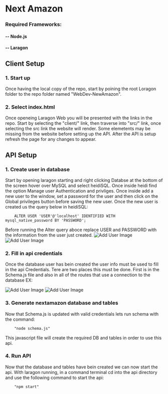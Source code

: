 
# Next Amazon

### Required Frameworks:

#### -- Node.js
#### -- Laragon

## Client Setup

### 1. Start up
Once having the local copy of the repo, start by poining the root Loragon folder to the repo folder named "WebDev-NewAmazon".

### 2. Select index.html 
Once openeing Laragon Web you will be presented with the links in the repo. Start by selecting the "client/" link, then traverse into "src/" link, once selecting the src link the website will render. Some elemetents may be missing from the website before setting up the API. After the API is setup refresh the page for any changes to appear.

## API Setup

### 1. Create user in database 
Start by opening laragon starting and right clicking Databse at the bottom of the screen
hover over MySQL and select heidiSQL. Once inside heidi find the option Manage user Authentication 
and privliges. Once inside add a new user to the window, set a password for the user and then click on the 
Global privileges button before saving the new user. Once the new user is created us the query below in heidiSQL:

        ALTER USER 'USER'@'localhost' IDENTIFIED WITH mysql_native_password BY 'PASSWORD';
        
Before running the Alter query aboce replace USER and PASSWORD with the information from the user just created.
![Add User Image](http://url/to/img.png)
![Add User Image](http://url/to/img.png)

### 2. Fill in api credentials
Once the database user has bein created the user info must be used to fill in the api Credentials. Tere are two places this must be done. First is in the Schema.js file and also in all of the routes that use a connection to the database EX:
    
![Add User Image](http://url/to/img.png)
![Add User Image](http://url/to/img.png)

### 3. Generate nextamazon database and tables
Now that Schema.js is updated with valid credentials lets run schema with the command: 

        "node schema.js"
        
This javascript file will create the required DB and tables in order to use this api.
    
### 4. Run API
Now that the database and tables have bein created we can now start the api. With laragon running, in a 
command terminal cd into the api directory and use the following command to start the api:

        "npm start"
        
